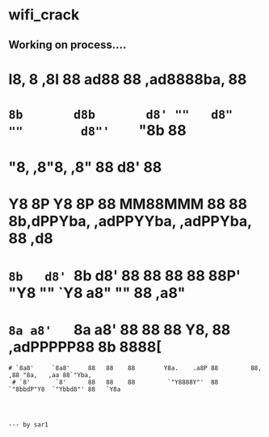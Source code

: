 # wifi_crack

## Working on process....

>>>>>>>>>>>>>>>>>>>>>>>>>>>>>>>>>>>>>>>>>>>>>>>>>>>>>>>>>>>>>>>>>>>>>>>>>>>>>>>>>>>>>>>>>>>>>>>>
                                                                                                    
# I8,        8        ,8I 88    ad88 88         ,ad8888ba,                                   88         
# `8b       d8b       d8' ""   d8"   ""        d8"'    `"8b                                  88         
 # "8,     ,8"8,     ,8"       88             d8'                                            88         
  # Y8     8P Y8     8P   88 MM88MMM 88       88            8b,dPPYba, ,adPPYYba,  ,adPPYba, 88   ,d8   
  # `8b   d8' `8b   d8'   88   88    88       88            88P'   "Y8 ""     `Y8 a8"     "" 88 ,a8"    
   # `8a a8'   `8a a8'    88   88    88       Y8,           88         ,adPPPPP88 8b         8888[      
    # `8a8'     `8a8'     88   88    88        Y8a.    .a8P 88         88,    ,88 "8a,   ,aa 88`"Yba,   
     # `8'       `8'      88   88    88         `"Y8888Y"'  88         `"8bbdP"Y8  `"Ybbd8"' 88   `Y8a  
                                                                                                      
                                                                                                      
                                                                                         
                                                                                          --- by sar1            

>>>>>>>>>>>>>>>>>>>>>>>>>>>>>>>>>>>>>>>>>>>>>>>>>>>>>>>>>>>>>>>>>>>>>>>>>>>>>>>>>>>>>>>>>>>>>>>>
